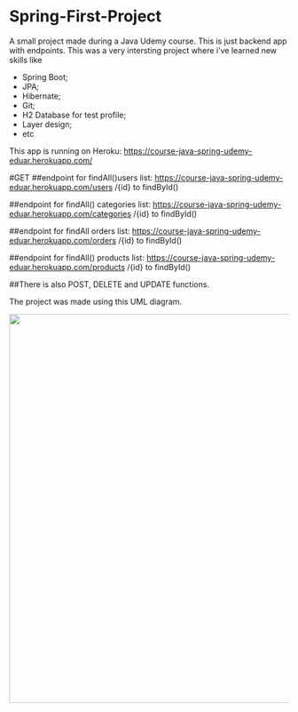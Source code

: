 # Spring-First-Project

A small project made during a Java Udemy course. This is just backend app with endpoints.
This was a very intersting project where i've learned new skills like
- Spring Boot;
- JPA;
- Hibernate;
- Git;
- H2 Database for test profile;
- Layer design;
- etc

This app is running on Heroku: https://course-java-spring-udemy-eduar.herokuapp.com/

#GET
##endpoint for findAll()users list: 
https://course-java-spring-udemy-eduar.herokuapp.com/users /{id} to findById()

##endpoint for findAll() categories list:
https://course-java-spring-udemy-eduar.herokuapp.com/categories /{id} to findById()

##endpoint for findAll orders list: 
https://course-java-spring-udemy-eduar.herokuapp.com/orders /{id} to findById()

##endpoint for findAll() products list: 
https://course-java-spring-udemy-eduar.herokuapp.com/products /{id} to findById()

##There is also POST, DELETE and UPDATE functions.


The project was made using this UML diagram.

<div align="center">
<img src="https://github.com/eduardothomazi/Spring-First-Project/blob/main/src/main/resources/uml.png" width="700px" />
</div>
